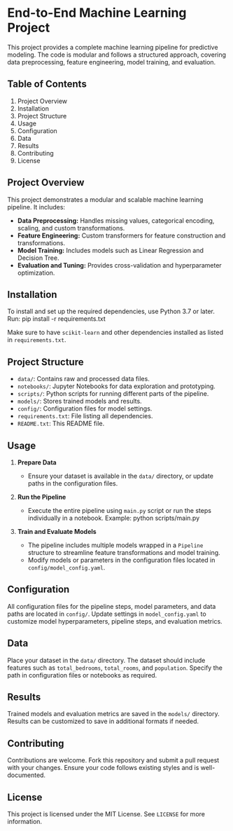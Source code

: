 End-to-End Machine Learning Project
===================================

This project provides a complete machine learning pipeline for predictive modeling. The code is modular and follows a structured approach, covering data preprocessing, feature engineering, model training, and evaluation.

Table of Contents
-----------------
1. Project Overview
2. Installation
3. Project Structure
4. Usage
5. Configuration
6. Data
7. Results
8. Contributing
9. License

Project Overview
----------------
This project demonstrates a modular and scalable machine learning pipeline. It includes:
- **Data Preprocessing:** Handles missing values, categorical encoding, scaling, and custom transformations.
- **Feature Engineering:** Custom transformers for feature construction and transformations.
- **Model Training:** Includes models such as Linear Regression and Decision Tree.
- **Evaluation and Tuning:** Provides cross-validation and hyperparameter optimization.

Installation
------------
To install and set up the required dependencies, use Python 3.7 or later. Run:
    pip install -r requirements.txt

Make sure to have `scikit-learn` and other dependencies installed as listed in `requirements.txt`.

Project Structure
-----------------
- `data/`: Contains raw and processed data files.
- `notebooks/`: Jupyter Notebooks for data exploration and prototyping.
- `scripts/`: Python scripts for running different parts of the pipeline.
- `models/`: Stores trained models and results.
- `config/`: Configuration files for model settings.
- `requirements.txt`: File listing all dependencies.
- `README.txt`: This README file.

Usage
-----
1. **Prepare Data**
   - Ensure your dataset is available in the `data/` directory, or update paths in the configuration files.

2. **Run the Pipeline**
   - Execute the entire pipeline using `main.py` script or run the steps individually in a notebook.
   Example:
       python scripts/main.py

3. **Train and Evaluate Models**
   - The pipeline includes multiple models wrapped in a `Pipeline` structure to streamline feature transformations and model training.
   - Modify models or parameters in the configuration files located in `config/model_config.yaml`.

Configuration
-------------
All configuration files for the pipeline steps, model parameters, and data paths are located in `config/`. Update settings in `model_config.yaml` to customize model hyperparameters, pipeline steps, and evaluation metrics.

Data
----
Place your dataset in the `data/` directory. The dataset should include features such as `total_bedrooms`, `total_rooms`, and `population`. Specify the path in configuration files or notebooks as required.

Results
-------
Trained models and evaluation metrics are saved in the `models/` directory. Results can be customized to save in additional formats if needed.

Contributing
------------
Contributions are welcome. Fork this repository and submit a pull request with your changes. Ensure your code follows existing styles and is well-documented.

License
-------
This project is licensed under the MIT License. See `LICENSE` for more information.

